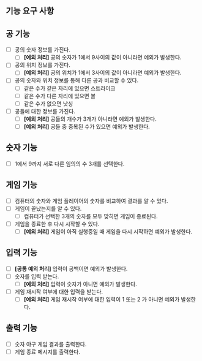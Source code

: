 ## 기능 요구 사항

## 공 기능
- [ ] 공의 숫자 정보를 가진다.
    - [ ] **[예외 처리]** 공의 숫자가 1에서 9사이의 값이 아니라면 예외가 발생한다.
- [ ] 공의 위치 정보를 가진다.
    - [ ] **[예외 처리]** 공의 위치가 1에서 3사이의 값이 아니라면 예외가 발생한다.
- [ ] 공의 숫자와 위치 정보를 통해 다른 공과 비교할 수 있다.
    - [ ] 같은 수가 같은 자리에 있으면 스트라이크
    - [ ] 같은 수가 다른 자리에 있으면 볼
    - [ ] 같은 수가 없으면 낫싱
  
- [ ] 공들에 대한 정보를 가진다.
    - [ ] **[예외 처리]** 공들의 개수가 3개가 아니라면 예외가 발생한다.
    - [ ] **[예외 처리]** 공들 중 중복된 수가 있으면 예외가 발생한다.

## 숫자 기능
- [ ] 1에서 9까지 서로 다른 임의의 수 3개를 선택한다.

## 게임 기능
- [ ] 컴퓨터의 숫자와 게임 플레이어의 숫자를 비교하여 결과를 알 수 있다.
- [ ] 게임이 끝났는지를 알 수 있다.
    - [ ] 컴퓨터가 선택한 3개의 숫자를 모두 맞히면 게임이 종료된다.
- [ ] 게임을 종료한 후 다시 시작할 수 있다.
    - [ ] **[예외 처리]** 게임이 아직 실행중일 때 게임을 다시 시작하면 예외가 발생한다.

## 입력 기능
- [ ] **[공통 예외 처리]** 입력이 공백이면 예외가 발생한다.
- [ ] 숫자를 입력 받는다.
    - [ ] **[예외 처리]** 입력이 숫자가 아니면 예외가 발생한다.
- [ ] 게임 재시작 여부에 대한 입력을 받는다.
    - [ ] **[예외 처리]** 게임 재시작 여부에 대한 입력이 1 또는 2 가 아니면 예외가 발생한다.

## 출력 기능
- [ ] 숫자 야구 게임 결과를 출력한다.
- [ ] 게임 종료 메시지를 출력한다.